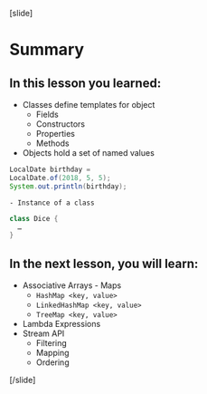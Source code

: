 
[slide]
# Summary

## In this lesson you learned:

- Classes define templates for object 
    - Fields
    - Constructors
    - Properties
    - Methods
- Objects hold a set of named values
``` java
LocalDate birthday = 
LocalDate.of(2018, 5, 5);
System.out.println(birthday);
```
    - Instance of a class

``` java
class Dice {
  …
}
```

## In the next lesson, you will learn:

- Associative Arrays - Maps
    - `HashMap <key, value>`
    - `LinkedHashMap <key, value>`
    - `TreeMap <key, value>`
- Lambda Expressions
- Stream API
    - Filtering
    - Mapping
    - Ordering
    


[/slide] 


